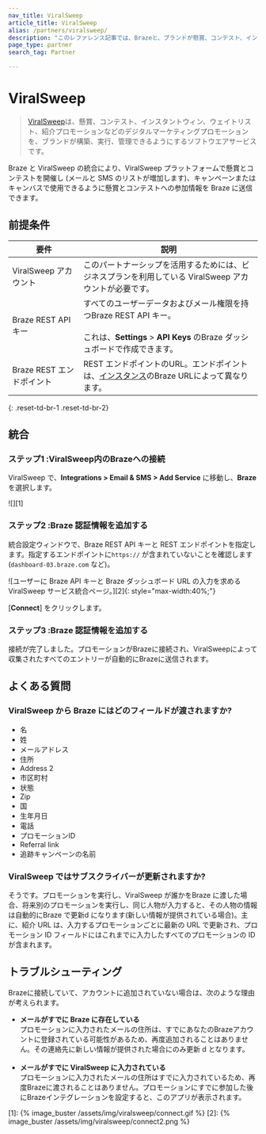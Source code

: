 ```yaml
---
nav_title: ViralSweep
article_title: ViralSweep
alias: /partners/viralsweep/
description: "このレファレンス記事では、Brazeと、ブランドが懸賞、コンテスト、インスタント・ウィン、ウェイトリスト、紹介プロモーションなどのデジタルマーケティングプロモーションを構築、実行、管理できるソフトウェアサービス「ViralSweep」との提携について概説する。"
page_type: partner
search_tag: Partner

---
```


# ViralSweep

> [ViralSweep](https://viralsweep.com)は、懸賞、コンテスト、インスタントウィン、ウェイトリスト、紹介プロモーションなどのデジタルマーケティングプロモーションを、ブランドが構築、実行、管理できるようにするソフトウエアサービスです。 

Braze と ViralSweep の統合により、ViralSweep プラットフォームで懸賞とコンテストを開催し (メールと SMS のリストが増加します)、キャンペーンまたはキャンバスで使用できるように懸賞とコンテストへの参加情報を Braze に送信できます。 

## 前提条件

| 要件 | 説明 |
| ----------- | ----------- |
| ViralSweep アカウント | このパートナーシップを活用するためには、ビジネスプランを利用している ViralSweep アカウントが必要です。 |
| Braze REST API キー | すべてのユーザーデータおよびメール権限を持つBraze REST API キー。<br><br> これは、**Settings** > **API Keys** のBraze ダッシュボードで作成できます。 |
|Braze REST エンドポイント | REST エンドポイントのURL。エンドポイントは、[インスタンス]({{site.baseurl}}/api/basics/#endpoints)のBraze URLによって異なります。 |
{: .reset-td-br-1 .reset-td-br-2}

## 統合

### ステップ1 :ViralSweep内のBrazeへの接続

ViralSweep で、**Integrations > Email & SMS > Add Service** に移動し、**Braze** を選択します。 

![][1]

### ステップ2 :Braze 認証情報を追加する

統合設定ウィンドウで、Braze REST API キーと REST エンドポイントを指定します。指定するエンドポイントに`https://` が含まれていないことを確認します(`dashboard-03.braze.com` など)。 

![ユーザーに Braze API キーと Braze ダッシュボード URL の入力を求める ViralSweep サービス統合ページ。][2]{: style="max-width:40%;"}

\[**Connect**] をクリックします。

### ステップ3 :Braze 認証情報を追加する
接続が完了しました。プロモーションがBrazeに接続され、ViralSweepによって収集されたすべてのエントリーが自動的にBrazeに送信されます。

## よくある質問

### ViralSweep から Braze にはどのフィールドが渡されますか?
- 名
- 姓
- メールアドレス
- 住所
- Address 2
- 市区町村
- 状態
- Zip
- 国
- 生年月日
- 電話
- プロモーションID
- Referral link
- 追跡キャンペーンの名前

### ViralSweep ではサブスクライバーが更新されますか?
そうです。プロモーションを実行し、ViralSweep が誰かをBraze に渡した場合、将来別のプロモーションを実行し、同じ人物が入力すると、その人物の情報は自動的にBraze で更新d になります(新しい情報が提供されている場合)。主に、紹介 URL は、入力するプロモーションごとに最新の URL で更新され、プロモーション ID フィールドにはこれまでに入力したすべてのプロモーションの ID が含まれます。

## トラブルシューティング

Brazeに接続していて、アカウントに追加されていない場合は、次のような理由が考えられます。

- **メールがすでに Braze に存在している**<br>
プロモーションに入力されたメールの住所は、すでにあなたのBrazeアカウントに登録されている可能性があるため、再度追加されることはありません。その連絡先に新しい情報が提供された場合にのみ更新 d となります。<br><br>
- **メールがすでに ViralSweep に入力されている**<br>
プロモーションに入力されたメールの住所はすでに入力されているため、再度Brazeに渡されることはありません。プロモーションにすでに参加した後にBrazeインテグレーションを設定すると、このアプリが表示されます。

[1]: {% image_buster /assets/img/viralsweep/connect.gif %}
[2]: {% image_buster /assets/img/viralsweep/connect2.png %}
